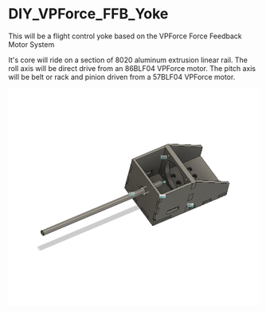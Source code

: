 # DIY_VPForce_FFB_Yoke
This will be a flight control yoke based on the VPForce Force Feedback Motor System

It's core will ride on a section of 8020 aluminum extrusion linear rail. 
The roll axis will be direct drive from an 86BLF04 VPForce motor.
The pitch axis will be belt or rack and pinion driven from a 57BLF04 VPForce motor.

![image](First_assembly.png) 
